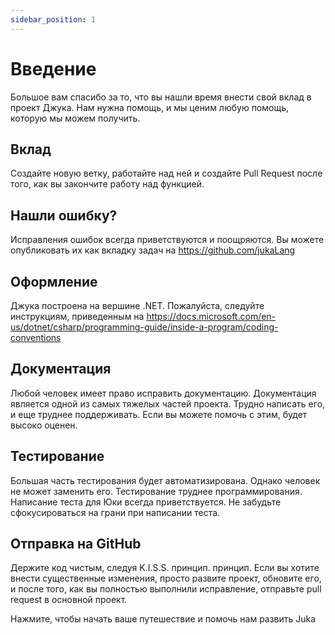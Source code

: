 ```yaml
---
sidebar_position: 1
---
```


# Введение

Большое вам спасибо за то, что вы нашли время внести свой вклад в проект Джука. Нам нужна помощь, и мы ценим любую помощь, которую мы можем получить.


## Вклад
Создайте новую ветку, работайте над ней и создайте Pull Request после того, как вы закончите работу над функцией.


## Нашли ошибку?
Исправления ошибок всегда приветствуются и поощряются. Вы можете опубликовать их как вкладку задач на https://github.com/jukaLang


## Оформление
Джука построена на вершине .NET. Пожалуйста, следуйте инструкциям, приведенным на https://docs.microsoft.com/en-us/dotnet/csharp/programming-guide/inside-a-program/coding-conventions


## Документация
Любой человек имеет право исправить документацию. Документация является одной из самых тяжелых частей проекта. Трудно написать его, и еще труднее поддерживать. Если вы можете помочь с этим, будет высоко оценен.

## Тестирование
Большая часть тестирования будет автоматизирована. Однако человек не может заменить его. Тестирование труднее программирования. Написание теста для Юки всегда приветствуется. Не забудьте сфокусироваться на грани при написании теста.

## Отправка на GitHub
Держите код чистым, следуя K.I.S.S. принцип. принцип. Если вы хотите внести существенные изменения, просто развите проект, обновите его, и после того, как вы полностью выполнили исправление, отправьте pull request в основной проект.


Нажмите, чтобы начать ваше путешествие и помочь нам развить Juka